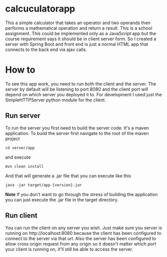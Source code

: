 # calcuculatorapp

This a simple calculator that takes an operator and two operands then performs a mathematical operation and return a result.
This is a school assignment. This could be implemented only as a JavaScript app but the course requirement says it should be 
in client server form. So I created a server with Spring Boot and front end is just a normal HTML app that connects to the 
back end via ajax calls.

# How to
To see this app work, you need to run both the client and the server. The server by default will be listening to port 8080 and 
the client port will depend on which server you deployed it to. For development I used just the SimpleHTTPServer python module
for the client.

## Run server

To run the server you first need to build the server code. It's a maven application. To build the server first navigate to the
root of the maven project

`cd server/app`

and execute

`mvn clean install` 

And that will generate a .jar file that you can execute like this

`java -jar target/app-{version}.jar`

**Note** If you don't want to go through the stress of building the application you can just execute the .jar file in the target 
directory. 

## Run client

You can run the client on any server you wish. Just make sure you server is running on http://localhost:8080 because the client has been
configured to connect to the server via that url. Also the server has been configured to allow cross origin request from any
origin so it doesn't matter which port your client is running on, it'll still be able to access the server.

